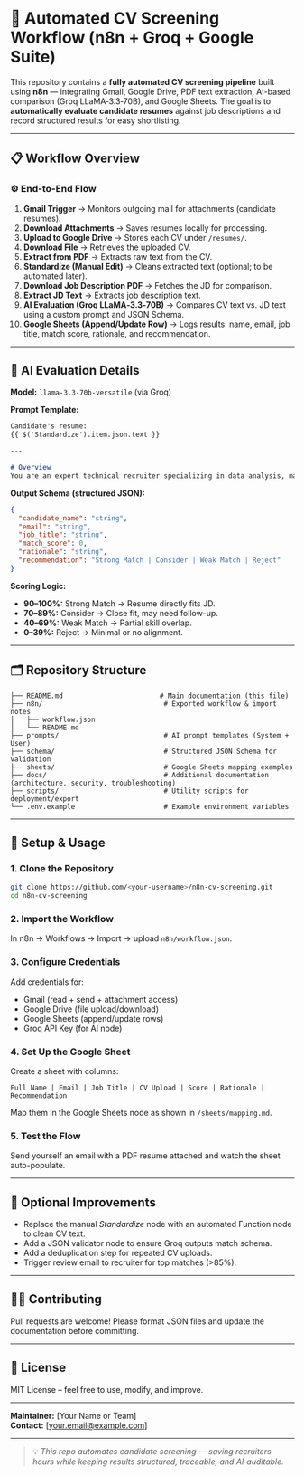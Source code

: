 # 🤖 Automated CV Screening Workflow (n8n + Groq + Google Suite)

This repository contains a **fully automated CV screening pipeline** built using **n8n** — integrating Gmail, Google Drive, PDF text extraction, AI-based comparison (Groq LLaMA‑3.3‑70B), and Google Sheets. The goal is to **automatically evaluate candidate resumes** against job descriptions and record structured results for easy shortlisting.

---

## 📋 Workflow Overview

### ⚙️ End-to-End Flow
1. **Gmail Trigger** → Monitors outgoing mail for attachments (candidate resumes).
2. **Download Attachments** → Saves resumes locally for processing.
3. **Upload to Google Drive** → Stores each CV under `/resumes/`.
4. **Download File** → Retrieves the uploaded CV.
5. **Extract from PDF** → Extracts raw text from the CV.
6. **Standardize (Manual Edit)** → Cleans extracted text (optional; to be automated later).
7. **Download Job Description PDF** → Fetches the JD for comparison.
8. **Extract JD Text** → Extracts job description text.
9. **AI Evaluation (Groq LLaMA‑3.3‑70B)** → Compares CV text vs. JD text using a custom prompt and JSON Schema.
10. **Google Sheets (Append/Update Row)** → Logs results: name, email, job title, match score, rationale, and recommendation.

---

## 🧠 AI Evaluation Details

**Model:** `llama-3.3-70b-versatile` (via Groq)

**Prompt Template:**
```markdown
Candidate's resume:
{{ $('Standardize').item.json.text }}

---

# Overview
You are an expert technical recruiter specializing in data analysis, marketing, and software roles. Analyze the candidate resume in relation to the job description and output a JSON object with score and rationale.
```

**Output Schema (structured JSON):**
```json
{
  "candidate_name": "string",
  "email": "string",
  "job_title": "string",
  "match_score": 0,
  "rationale": "string",
  "recommendation": "Strong Match | Consider | Weak Match | Reject"
}
```

**Scoring Logic:**
- **90–100%:** Strong Match → Resume directly fits JD.
- **70–89%:** Consider → Close fit, may need follow-up.
- **40–69%:** Weak Match → Partial skill overlap.
- **0–39%:** Reject → Minimal or no alignment.

---

## 🗂️ Repository Structure
```
├── README.md                        # Main documentation (this file)
├── n8n/                              # Exported workflow & import notes
│   ├── workflow.json
│   └── README.md
├── prompts/                          # AI prompt templates (System + User)
├── schema/                           # Structured JSON Schema for validation
├── sheets/                           # Google Sheets mapping examples
├── docs/                             # Additional documentation (architecture, security, troubleshooting)
├── scripts/                          # Utility scripts for deployment/export
└── .env.example                      # Example environment variables
```

---

## 🚀 Setup & Usage

### 1. **Clone the Repository**
```bash
git clone https://github.com/<your-username>/n8n-cv-screening.git
cd n8n-cv-screening
```

### 2. **Import the Workflow**
In n8n → Workflows → Import → upload `n8n/workflow.json`.

### 3. **Configure Credentials**
Add credentials for:
- Gmail (read + send + attachment access)
- Google Drive (file upload/download)
- Google Sheets (append/update rows)
- Groq API Key (for AI node)

### 4. **Set Up the Google Sheet**
Create a sheet with columns:
```
Full Name | Email | Job Title | CV Upload | Score | Rationale | Recommendation
```
Map them in the Google Sheets node as shown in `/sheets/mapping.md`.

### 5. **Test the Flow**
Send yourself an email with a PDF resume attached and watch the sheet auto-populate.

---

## 🧩 Optional Improvements
- Replace the manual *Standardize* node with an automated Function node to clean CV text.
- Add a JSON validator node to ensure Groq outputs match schema.
- Add a deduplication step for repeated CV uploads.
- Trigger review email to recruiter for top matches (>85%).

---

## 🧑‍💻 Contributing
Pull requests are welcome! Please format JSON files and update the documentation before committing.

---

## 📄 License
MIT License – feel free to use, modify, and improve.

---

**Maintainer:** [Your Name or Team]  
**Contact:** [your.email@example.com]

---

> 💡 *This repo automates candidate screening — saving recruiters hours while keeping results structured, traceable, and AI‑auditable.*

